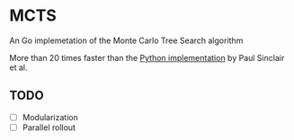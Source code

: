 # MCTS
An Go implemetation of the Monte Carlo Tree Search algorithm

More than 20 times faster than the [Python implementation](https://github.com/pbsinclair42/MCTS) by Paul Sinclair et al. 

## TODO
- [ ] Modularization
- [ ] Parallel rollout
